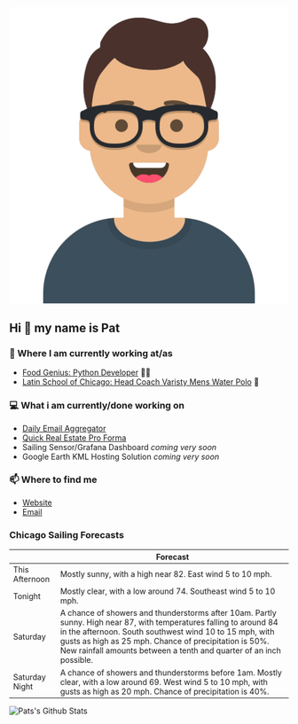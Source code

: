 [![Social banner for p-j-falconer](https://raw.githubusercontent.com/P-J-FALCONER/P-J-FALCONER/master/assets/avataaars.svg)](https://patfalconer.com/)
## Hi :wave: my name is Pat

### 💼 Where I am currently working at/as
- [Food Genius: Python Developer](https://getfoodgenius.com/) 🍔🐍
- [Latin School of Chicago: Head Coach Varisty Mens Water Polo](https://www.latinschool.org/) 🤽


### 💻 What i am currently/done working on
 - [Daily Email Aggregator](https://github.com/P-J-FALCONER/dott_daily_mail)
 - [Quick Real Estate Pro Forma](https://github.com/P-J-FALCONER/henry)
 - Sailing Sensor/Grafana Dashboard *coming very soon*
 - Google Earth KML Hosting Solution *coming very soon*

### 📫 Where to find me
 - [Website](https://patfalconer.com/)
 - [Email](mailto:patrick.j.falconer@gmail.com)


### Chicago Sailing Forecasts
|   | Forecast  |
|---|---|
| This Afternoon | Mostly sunny, with a high near 82. East wind 5 to 10 mph. |
| Tonight | Mostly clear, with a low around 74. Southeast wind 5 to 10 mph. |
| Saturday | A chance of showers and thunderstorms after 10am. Partly sunny. High near 87, with temperatures falling to around 84 in the afternoon. South southwest wind 10 to 15 mph, with gusts as high as 25 mph. Chance of precipitation is 50%. New rainfall amounts between a tenth and quarter of an inch possible. |
| Saturday Night | A chance of showers and thunderstorms before 1am. Mostly clear, with a low around 69. West wind 5 to 10 mph, with gusts as high as 20 mph. Chance of precipitation is 40%. |

![Pats's Github Stats](https://github-readme-stats.vercel.app/api?username=p-j-falconer&show_icons=true&theme=radical)

